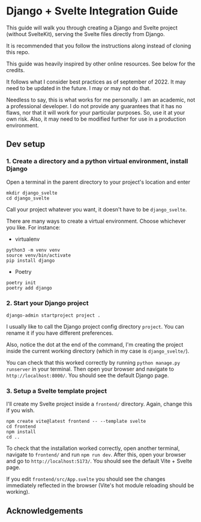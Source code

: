 # Django + Svelte Integration Guide

This guide will walk you through creating a Django and Svelte project (without SvelteKit), serving the Svelte files directly from Django.

It is recommended that you follow the instructions along instead of cloning this repo.

This guide was heavily inspired by other online resources. See below for the credits.

It follows what I consider best practices as of september of 2022. It may need to be updated in the future. I may or may not do that.

Needless to say, this is what works for me personally. I am an academic, not a professional developer. I do not provide any guarantees that it has no flaws, nor that it will work for your particular purposes. So, use it at your own risk. Also, it may need to be modified further for use in a production environment.


## Dev setup

### 1. Create a directory and a python virtual environment, install Django

Open a terminal in the parent directory to your project's location and enter

```console
mkdir django_svelte
cd django_svelte
```

Call your project whatever you want, it doesn't have to be `django_svelte`.

There are many ways to create a virtual environment. Choose whichever you like. For instance:

- virtualenv
```console
python3 -m venv venv
source venv/bin/activate
pip install django
```

- Poetry
```
poetry init
poetry add django
```

### 2. Start your Django project

```console
django-admin startproject project .
```

I usually like to call the Django project config directory ``project``.
You can rename it if you have different preferences.

Also, notice the dot at the end of the command, I'm creating the project inside the
current working directory (which in my case is `django_svelte/`).

You can check that this worked correctly by running `python manage.py runserver` in your terminal. 
Then open your browser and navigate to `http://localhost:8000/`. 
You should see the default Django page.

### 3. Setup a Svelte template project

I'll create my Svelte project inside a `frontend/` directory. 
Again, change this if you wish.

```console
npm create vite@latest frontend -- --template svelte
cd frontend
npm install
cd ..
```

To check that the installation worked correctly, open another terminal,
navigate to `frontend/` and run `npm run dev`. After this, open your browser and
go to `http://localhost:5173/`. You should see the default Vite + Svelte page.

If you edit `frontend/src/App.svelte` you should see the changes immediately 
reflected in the browser (Vite's hot module reloading should be working).

## Acknowledgements

